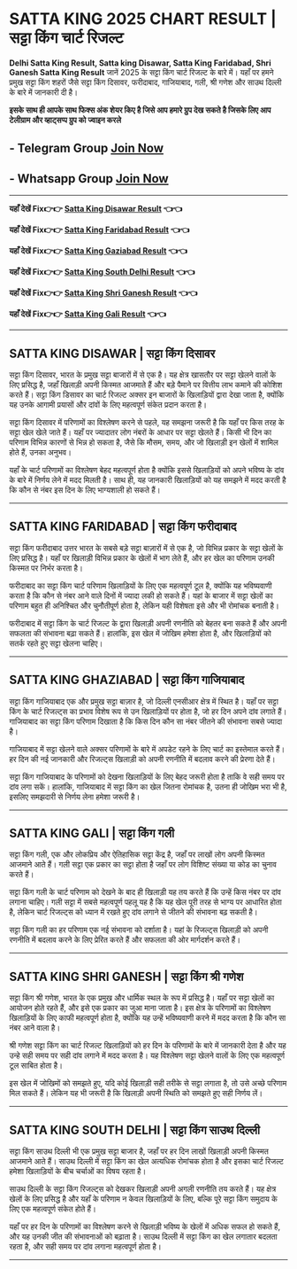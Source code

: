 # SATTA KING 2025 CHART RESULT | सट्टा किंग चार्ट रिजल्ट

**Delhi Satta King Result, Satta king Disawar, Satta King Faridabad, Shri Ganesh Satta King Result** जानें 2025 के सट्टा किंग चार्ट रिजल्ट के बारे में। यहाँ पर हमने प्रमुख सट्टा किंग शहरों जैसे सट्टा किंग दिसावर, फरीदाबाद, गाजियाबाद, गली, श्री गणेश और साउथ दिल्ली के बारे में जानकारी दी है। 

**इसके साथ ही आपके साथ फिक्स अंक शेयर किए है जिसे आप हमारे ग्रुप देख सकते है जिसके लिए आप टेलीग्राम और व्हाट्सप्प ग्रुप को ज्वाइन करले**
## - Telegram  Group  [Join Now](https://t.me/Hindiupdate201)

## - Whatsapp Group  [Join Now](https://whatsapp.com/channel/0029Vay2FudAzNbmVl8KtW14)

---

**यहाँ देखें Fix👉👉 [Satta King Disawar Result](https://info.pmyojanasathi.com/) 👈👈**

**यहाँ देखें Fix👉👉 [Satta King Faridabad Result](https://info.pmyojanasathi.com/) 👈👈**

**यहाँ देखें Fix👉👉 [Satta King Gaziabad Result](https://info.pmyojanasathi.com/) 👈👈**

**यहाँ देखें Fix👉👉 [Satta King South Delhi Result](https://info.pmyojanasathi.com/) 👈👈**

**यहाँ देखें Fix👉👉 [Satta King Shri Ganesh Result](https://info.pmyojanasathi.com/) 👈👈**

**यहाँ देखें Fix👉👉 [Satta King Gali Result](https://info.pmyojanasathi.com/) 👈👈**

---

## SATTA KING DISAWAR | सट्टा किंग दिसावर

सट्टा किंग दिसावर, भारत के प्रमुख सट्टा बाजारों में से एक है। यह क्षेत्र खासतौर पर सट्टा खेलने वालों के लिए प्रसिद्ध है, जहाँ खिलाड़ी अपनी किस्मत आजमाते हैं और बड़े पैमाने पर वित्तीय लाभ कमाने की कोशिश करते हैं। सट्टा किंग डिसावर का चार्ट रिजल्ट अक्सर इन बाजारों के खिलाड़ियों द्वारा देखा जाता है, क्योंकि यह उनके आगामी प्रयासों और दांवों के लिए महत्वपूर्ण संकेत प्रदान करता है। 

सट्टा किंग दिसावर में परिणामों का विश्लेषण करने से पहले, यह समझना जरूरी है कि यहाँ पर किस तरह के सट्टा खेल खेले जाते हैं। यहाँ पर ज्यादातर लोग नंबरों के आधार पर सट्टा खेलते हैं। किसी भी दिन का परिणाम विभिन्न कारणों से भिन्न हो सकता है, जैसे कि मौसम, समय, और जो खिलाड़ी इन खेलों में शामिल होते हैं, उनका अनुभव। 

यहाँ के चार्ट परिणामों का विश्लेषण बेहद महत्वपूर्ण होता है क्योंकि इससे खिलाड़ियों को अपने भविष्य के दांव के बारे में निर्णय लेने में मदद मिलती है। साथ ही, यह जानकारी खिलाड़ियों को यह समझने में मदद करती है कि कौन से नंबर इस दिन के लिए भाग्यशाली हो सकते हैं।

---

## SATTA KING FARIDABAD | सट्टा किंग फरीदाबाद

सट्टा किंग फरीदाबाद उत्तर भारत के सबसे बड़े सट्टा बाज़ारों में से एक है, जो विभिन्न प्रकार के सट्टा खेलों के लिए प्रसिद्ध है। यहाँ पर खिलाड़ी विभिन्न प्रकार के खेलों में भाग लेते हैं, और हर खेल का परिणाम उनकी किस्मत पर निर्भर करता है। 

फरीदाबाद का सट्टा किंग चार्ट परिणाम खिलाड़ियों के लिए एक महत्वपूर्ण टूल है, क्योंकि यह भविष्यवाणी करता है कि कौन से नंबर आने वाले दिनों में ज्यादा लकी हो सकते हैं। यहां के बाजार में सट्टा खेलों का परिणाम बहुत ही अनिश्चित और चुनौतीपूर्ण होता है, लेकिन यही विशेषता इसे और भी रोमांचक बनाती है।

फरीदाबाद में सट्टा किंग के चार्ट रिजल्ट के द्वारा खिलाड़ी अपनी रणनीति को बेहतर बना सकते हैं और अपनी सफलता की संभावना बढ़ा सकते हैं। हालांकि, इस खेल में जोखिम हमेशा होता है, और खिलाड़ियों को सतर्क रहते हुए सट्टा खेलना चाहिए।

---

## SATTA KING GHAZIABAD | सट्टा किंग गाजियाबाद

सट्टा किंग गाजियाबाद एक और प्रमुख सट्टा बाज़ार है, जो दिल्ली एनसीआर क्षेत्र में स्थित है। यहाँ पर सट्टा किंग के चार्ट रिजल्ट्स का प्रभाव विशेष रूप से उन खिलाड़ियों पर होता है, जो हर दिन अपने दांव लगाते हैं। गाजियाबाद का सट्टा किंग परिणाम दिखाता है कि किस दिन कौन सा नंबर जीतने की संभावना सबसे ज्यादा है।

गाजियाबाद में सट्टा खेलने वाले अक्सर परिणामों के बारे में अपडेट रहने के लिए चार्ट का इस्तेमाल करते हैं। हर दिन की नई जानकारी और रिजल्ट्स खिलाड़ी को अपनी रणनीति में बदलाव करने की प्रेरणा देते हैं। 

सट्टा किंग गाजियाबाद के परिणामों को देखना खिलाड़ियों के लिए बेहद जरूरी होता है ताकि वे सही समय पर दांव लगा सकें। हालांकि, गाजियाबाद में सट्टा किंग का खेल जितना रोमांचक है, उतना ही जोखिम भरा भी है, इसलिए समझदारी से निर्णय लेना हमेशा जरूरी है।

---

## SATTA KING GALI | सट्टा किंग गली

सट्टा किंग गली, एक और लोकप्रिय और ऐतिहासिक सट्टा केंद्र है, जहाँ पर लाखों लोग अपनी किस्मत आजमाने आते हैं। गली सट्टा एक प्रकार का सट्टा होता है जहाँ पर लोग विशिष्ट संख्या या कोड का चुनाव करते हैं। 

सट्टा किंग गली के चार्ट परिणाम को देखने के बाद ही खिलाड़ी यह तय करते हैं कि उन्हें किस नंबर पर दांव लगाना चाहिए। गली सट्टा में सबसे महत्वपूर्ण पहलू यह है कि यह खेल पूरी तरह से भाग्य पर आधारित होता है, लेकिन चार्ट रिजल्ट्स को ध्यान में रखते हुए दांव लगाने से जीतने की संभावना बढ़ सकती है।

सट्टा किंग गली का हर परिणाम एक नई संभावना को दर्शाता है। यहां के रिजल्ट्स खिलाड़ी को अपनी रणनीति में बदलाव करने के लिए प्रेरित करते हैं और सफलता की ओर मार्गदर्शन करते हैं। 

---

## SATTA KING SHRI GANESH | सट्टा किंग श्री गणेश

सट्टा किंग श्री गणेश, भारत के एक प्रमुख और धार्मिक स्थल के रूप में प्रसिद्ध है। यहाँ पर सट्टा खेलों का आयोजन होते रहते हैं, और इसे एक प्रकार का जुआ माना जाता है। इस क्षेत्र के परिणामों का विश्लेषण खिलाड़ियों के लिए काफी महत्वपूर्ण होता है, क्योंकि यह उन्हें भविष्यवाणी करने में मदद करता है कि कौन सा नंबर आने वाला है। 

श्री गणेश सट्टा किंग का चार्ट रिजल्ट खिलाड़ियों को हर दिन के परिणामों के बारे में जानकारी देता है और यह उन्हे सही समय पर सही दांव लगाने में मदद करता है। यह विश्लेषण सट्टा खेलने वालों के लिए एक महत्वपूर्ण टूल साबित होता है।

इस खेल में जोखिमों को समझते हुए, यदि कोई खिलाड़ी सही तरीके से सट्टा लगाता है, तो उसे अच्छे परिणाम मिल सकते हैं। लेकिन यह भी जरूरी है कि खिलाड़ी अपनी स्थिति को समझते हुए सही निर्णय लें।

---

## SATTA KING SOUTH DELHI | सट्टा किंग साउथ दिल्ली

सट्टा किंग साउथ दिल्ली भी एक प्रमुख सट्टा बाजार है, जहाँ पर हर दिन लाखों खिलाड़ी अपनी किस्मत आजमाने आते हैं। साउथ दिल्ली में सट्टा किंग का खेल अत्यधिक रोमांचक होता है और इसका चार्ट रिजल्ट हमेशा खिलाड़ियों के बीच चर्चाओं का विषय रहता है। 

साउथ दिल्ली के सट्टा किंग रिजल्ट्स को देखकर खिलाड़ी अपनी अगली रणनीति तय करते हैं। यह क्षेत्र खेलों के लिए प्रसिद्ध है और यहाँ के परिणाम न केवल खिलाड़ियों के लिए, बल्कि पूरे सट्टा किंग समुदाय के लिए एक महत्वपूर्ण संकेत होते हैं।

यहाँ पर हर दिन के परिणामों का विश्लेषण करने से खिलाड़ी भविष्य के खेलों में अधिक सफल हो सकते हैं, और यह उनकी जीत की संभावनाओं को बढ़ाता है। साउथ दिल्ली में सट्टा किंग का खेल लगातार बदलता रहता है, और सही समय पर दांव लगाना महत्वपूर्ण होता है।

---
